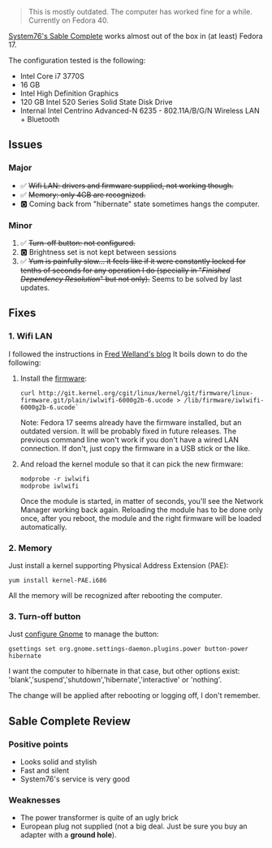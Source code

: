 > This is mostly outdated. The computer has worked fine for a while. Currently on Fedora 40.

[System76's Sable Complete](https://www.system76.com/desktops/model/sabc1) works almost out of the box in (at least) Fedora 17.

The configuration tested is the following:

*   Intel Core i7 3770S
*   16 GB
*   Intel High Definition Graphics
*   120 GB Intel 520 Series Solid State Disk Drive
*   Internal Intel Centrino Advanced-N 6235 - 802.11A/B/G/N Wireless LAN + Bluetooth

Issues
------
### Major

- :white_check_mark: ~~Wifi LAN: drivers and firmware supplied, not working though.~~
- :white_check_mark: ~~Memory: only 4GB are recognized.~~
- :o2: Coming back from "hibernate" state sometimes hangs the computer.

### Minor
1.   :white_check_mark: ~~Turn-off button: not configured.~~
2.   :o2: Brightness set is not kept between sessions
3.   :white_check_mark: ~~Yum is painfully slow... it feels like if it were constantly locked for tenths of seconds for any operation I do (specially in "*Finished Dependency Resolution*" but not only).~~ Seems to be solved by last updates.

Fixes
-----

### 1. Wifi LAN

I followed the instructions in [Fred Welland's blog](http://stupidfredtricks.blogspot.fr/2012/05/fedora-17-and-clevo-w110er-mythlogic.html)
It boils down to do the following:

1.  Install the [firmware](http://wireless.kernel.org/en/users/Drivers/iwlwifi):

        curl http://git.kernel.org/cgit/linux/kernel/git/firmware/linux-firmware.git/plain/iwlwifi-6000g2b-6.ucode > /lib/firmware/iwlwifi-6000g2b-6.ucode`
    
    Note: Fedora 17 seems already have the firmware installed, but an outdated version. It will be probably fixed in future releases.
    The previous command line won't work if you don't have a wired LAN connection. If don't, just copy the firmware in a USB stick or the like.

2.  And reload the kernel module so that it can pick the new firmware:
  
        modprobe -r iwlwifi
        modprobe iwlwifi

    Once the module is started, in matter of seconds, you'll see the Network Manager working back again.
    Reloading the module has to be done only once, after you reboot, the module and the right firmware will be 
    loaded automatically.

### 2. Memory

Just install a kernel supporting Physical Address Extension (PAE):

    yum install kernel-PAE.i686

All the memory will be recognized after rebooting the computer.

### 3. Turn-off button

Just [configure Gnome](https://ask.fedoraproject.org/question/7521/hardware-button-shutdown/) to manage the button:

    gsettings set org.gnome.settings-daemon.plugins.power button-power hibernate

I want the computer to hibernate in that case, but other options exist:
'blank','suspend','shutdown','hibernate','interactive' or 'nothing'.

The change will be applied after rebooting or logging off, I don't remember.

Sable Complete Review
---------------------
### Positive points
*   Looks solid and stylish
*   Fast and silent
*   System76's service is very good

### Weaknesses
*   The power transformer is quite of an ugly brick
*   European plug not supplied (not a big deal. Just be sure you buy an adapter with a **ground hole**).
